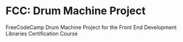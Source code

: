 # FCC: Drum Machine Project

FreeCodeCamp Drum Machine Project for the Front End Development Libraries Certification Course 
